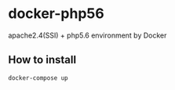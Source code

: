 # docker-php56
apache2.4(SSI) + php5.6 environment by Docker

## How to install
`docker-compose up`
